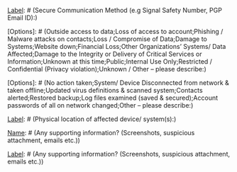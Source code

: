 [Name]: # (Digital Security Incident)

[Type]: # (screen)
[Name]: # (Contact Information for this Incident)

[Type]: # (text_input)
[Name]: # (name)
[Label]: # (Name:)

[Type]: # (text_input)
[Name]: # (title)
[Label]: # (Title:)

[Type]: # (text_input)
[Name]: # (phone)
[Label]: # (Phone:)

[Type]: # (text_input)
[Name]: # (email-address)
[Label]: # (Email address:)

[Type]: # (text_input)
[Name]: # (secure-communication-method-e-g-signal-safety-number-pgp-email-id)
[Label]: # (Secure Communication Method (e.g Signal Safety Number, PGP Email ID):)

[Type]: # (screen)
[Name]: # (Incident Description)

[Type]: # (text_area)
[Name]: # (provide-brief-description)
[Label]: # (Provide a brief description:)

[Type]: # (screen)
[Name]: # (Impact / Potential Impact Check all of the following that apply to this incident.)

[Type]: # (multiple_choice)
[Name]: # (impact-potential-impact-check-following-apply-incident)
[Label]: # (Impact / Potential Impact Check all of the following that apply to this incident.)
[Options]: # (Outside access to data;Loss of access to account;Phishing / Malware attacks on contacts;Loss / Compromise of Data;Damage to Systems;Website down;Financial Loss;Other Organizations’ Systems/ Data Affected;Damage to the Integrity or Delivery of Critical Services or Information;Unknown at this time;Public;Internal Use Only;Restricted / Confidential (Privacy violation);Unknown / Other – please describe:)

[Type]: # (text_area)
[Name]: # (provide-brief-description-2)
[Label]: # ()

[Type]: # (screen)
[Name]: # (Sensitivity of Data/Information Involved Check all of the following that apply to this incident.)

[Type]: # (multiple_choice)
[Name]: # (sensitivity-data-information-involved-check-following-apply-incident)
[Label]: # (Sensitivity of Data/Information Involved Check all of the following that apply to this incident.)

[Type]: # (text_area)
[Name]: # (provide-brief-description-data-compromised)
[Label]: # (Provide a brief description of data that may be compromised:)

[Type]: # (screen)
[Name]: # (Are accounts possibly compromised? Please name all, including any individuals who maybe at risk and need to be contacted by the compromised account.)

[Type]: # (text_area)
[Name]: # (accounts-possibly-compromised-including-individuals-maybe-risk-need-contacted-compromised-account)
[Label]: # (Are accounts possibly compromised? Please name all, including any individuals who maybe at risk and need to be contacted by the compromised account.)

[Type]: # (screen)
[Name]: # (Do You Have an Inclination As To What The Motive Was Or Who The Perpetrators Were?)

[Type]: # (text_area)
[Name]: # (inclination-motive-perpetrators)
[Label]: # (Do You Have an Inclination As To What The Motive Was Or Who The Perpetrators Were?)

[Type]: # (screen)
[Name]: # (Who Else Has Been Notified? )

[Type]: # (text_area)
[Name]: # (notified)
[Label]: # (Who Else Has Been Notified? )
[Hint]: # (Provide Person and Title:)

[Type]: # (screen)
[Name]: # (What Steps Have Been Taken So Far? Check all of the following that apply to this incident.)

[Type]: # (multiple_choice)
[Name]: # (steps-taken-far-check-following-apply-incident)
[Label]: # (What Steps Have Been Taken So Far? Check all of the following that apply to this incident.)
[Options]: # (No action taken;System/ Device Disconnected from network & taken offline;Updated virus definitions & scanned system;Contacts alerted;Restored backup;Log files examined (saved & secured);Account passwords of all on network changed;Other – please describe:)

[Type]: # (text_area)
[Name]: # (provide-brief-description-3)
[Label]: # ()

[Type]: # (screen)
[Name]: # (Incident Details)

[Type]: # (text_input)
[Name]: # (date-time-incident-discovered)
[Label]: # (Date and Time the Incident was discovered:)

[Type]: # (text_input)
[Name]: # (incident-resolved)
[Label]: # (Has the incident been resolved?)

[Type]: # (text_input)
[Name]: # (physical-location-affected-device-s)
[Label]: # (Physical location of affected device/ system(s):)

[Type]: # (text_input)
[Name]: # (number-sites-affected-incident)
[Label]: # (Number of sites affected by the incident:)

[Type]: # (text_input)
[Name]: # (approximate-number-users-affected-incident)
[Label]: # (Approximate number of users affected by the incident:)

[Type]: # (text_input)
[Name]: # (provide-additional-information-feel-important-provided-form)
[Label]: # (Please provide any additional information that you feel is important but has not been provided elsewhere on this form.)

[Type]: # (screen)
[Name]: # (Do Your Security Guidelines Cover This Type Of Incident? Were The Guidelines Followed?)

[Type]: # (text_area)
[Name]: # (security-guidelines-cover-type-incident-guidelines-followed)
[Label]: # (Do Your Security Guidelines Cover This Type Of Incident? Were The Guidelines Followed?)

[Type]: # (screen)
[Name]: # (Do The Guidelines Or Any Other Aspect Of Security Management Need To Be Revised In Any Way?)

[Type]: # (text_area)
[Name]: # (guidelines-aspect-security-management-need-revised-way)
[Label]: # (Do The Guidelines Or Any Other Aspect Of Security Management Need To Be Revised In Any Way?)

[Type]: # (screen)
[Name]: # (Lessons Learnt?)

[Type]: # (text_area)
[Name]: # (lessons-learnt)
[Label]: # (Lessons Learnt?)

[Type]: # (screen)
[Name]: # (Any Action Requested?)

[Type]: # (text_area)
[Name]: # (action-requested)
[Label]: # (Any Action Requested?)

[Type]: # (screen)
[Name]: # (Any supporting information? (Screenshots, suspicious attachment, emails etc.))

[Type]: # (text_area)
[Name]: # (supporting-information-screenshots-suspicious-attachment-emails)
[Label]: # (Any supporting information? (Screenshots, suspicious attachment, emails etc.))
